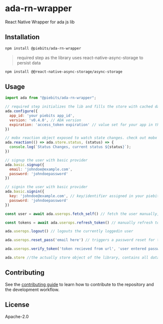 # ada-rn-wrapper

React Native Wrapper for ada js lib

## Installation

```sh
npm install @piebits/ada-rn-wrapper
```

> required step as the library uses react-native-async-storage to persist data
```sh
npm install @@react-native-async-storage/async-storage
```

## Usage

```js
import ada from "@piebits/ada-rn-wrapper";

// required step initializes the lib and fills the store with cached data
ada.configure({
  app_id: 'your piebits app_id',
  version: 'v0.4.0', // ADA version
  expiration: 'access_token expiration' // value set for your app in the piebits ada console
})

// mobx reaction object exposed to watch state changes. check out mobx reaction docs
ada.reaction(() => ada.store.status, (status) => {
  console.log(`Status Changes, current status ${status}`);
})

// signup the user with basic provider
ada.basic.signup({
  email: 'johndoe@example.com',
  password: 'johndoepassword'
})

// signin the user with basic provider
ada.basic.signin({
  key: 'johndoe@example.com', // key/identifier assigned in your piebits console (console defaulr: email)
  password: 'johndoepassword'
})

const user = await ada.userops.fetch_self() // fetch the user manually, returns the new user object

const tokens = await ada.userops.refresh_token() // manually refresh token, returns the new access token

ada.userops.logout() // logouts the currently loggedin user

ada.userops.reset_pass('email here') // triggers a password reset for the given email

ada.userops.verify_token('token recieved from url', 'user entered password') // resets the user password

ada.store //the actually store object of the library, contains all data e.g. ada.store.user contains user info
```

## Contributing

See the [contributing guide](CONTRIBUTING.md) to learn how to contribute to the repository and the development workflow.

## License

Apache-2.0
